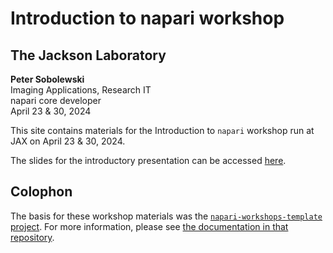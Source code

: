 # Introduction to napari workshop
## The Jackson Laboratory
**Peter Sobolewski**  
Imaging Applications, Research IT  
napari core developer  
April 23 & 30, 2024


This site contains materials for the Introduction to `napari` workshop
run at JAX on April 23 & 30, 2024.

The slides for the introductory presentation can be accessed [here](https://psobolewskiphd.github.io/intro-napari-slides/).

## Colophon

The basis for these workshop materials was the [`napari-workshops-template` project](https://github.com/napari/napari-workshop-template). For more information, please see [the documentation in that repository](https://napari.org/napari-workshop-template/docs/build_your_workshop.html).


